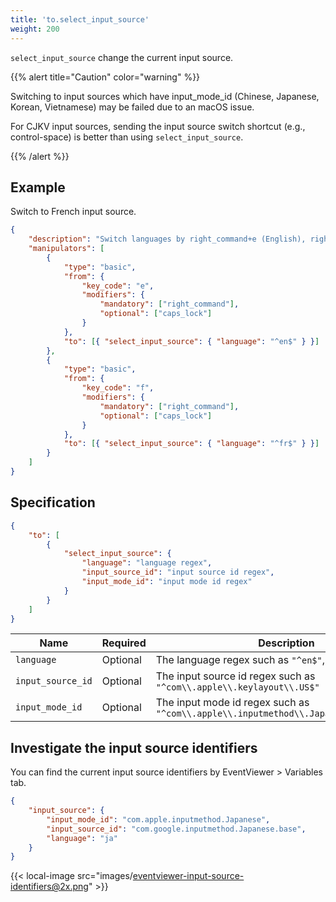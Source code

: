 ```yaml
---
title: 'to.select_input_source'
weight: 200
---
```


`select_input_source` change the current input source.

{{% alert title="Caution" color="warning" %}}

Switching to input sources which have input_mode_id (Chinese, Japanese, Korean, Vietnamese) may be failed due to an macOS issue.

For CJKV input sources, sending the input source switch shortcut (e.g., control-space) is better than using `select_input_source`.

{{% /alert %}}

## Example

Switch to French input source.

```json
{
    "description": "Switch languages by right_command+e (English), right_command+f (French)",
    "manipulators": [
        {
            "type": "basic",
            "from": {
                "key_code": "e",
                "modifiers": {
                    "mandatory": ["right_command"],
                    "optional": ["caps_lock"]
                }
            },
            "to": [{ "select_input_source": { "language": "^en$" } }]
        },
        {
            "type": "basic",
            "from": {
                "key_code": "f",
                "modifiers": {
                    "mandatory": ["right_command"],
                    "optional": ["caps_lock"]
                }
            },
            "to": [{ "select_input_source": { "language": "^fr$" } }]
        }
    ]
}
```

## Specification

```json
{
    "to": [
        {
            "select_input_source": {
                "language": "language regex",
                "input_source_id": "input source id regex",
                "input_mode_id": "input mode id regex"
            }
        }
    ]
}
```

| Name              | Required | Description                                                                           |
| ----------------- | -------- | ------------------------------------------------------------------------------------- |
| `language`        | Optional | The language regex such as `"^en$"`, `"^fr$"`                                         |
| `input_source_id` | Optional | The input source id regex such as `"^com\\.apple\\.keylayout\\.US$"`                  |
| `input_mode_id`   | Optional | The input mode id regex such as `"^com\\.apple\\.inputmethod\\.Japanese\\.Hiragana$"` |

## Investigate the input source identifiers

You can find the current input source identifiers by EventViewer > Variables tab.

```json
{
    "input_source": {
        "input_mode_id": "com.apple.inputmethod.Japanese",
        "input_source_id": "com.google.inputmethod.Japanese.base",
        "language": "ja"
    }
}
```

{{< local-image src="images/eventviewer-input-source-identifiers@2x.png" >}}
